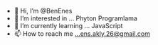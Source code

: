 - 👋 Hi, I’m @BenEnes
- 👀 I’m interested in ...
Phyton Programlama
- 🌱 I’m currently learning ...
JavaScript 
- 📫 How to reach me ...ens.akly.26@gmail.com

<!---
BenEnes/BenEnes is a ✨ special ✨ repository because its `README.md` (this file) appears on your GitHub profile.
You can click the Preview link to take a look at your changes.
--->
